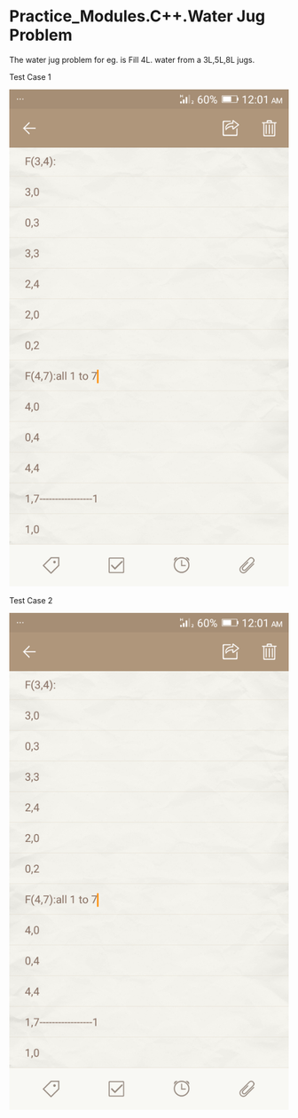 # Practice_Modules.C++.Water Jug Problem
The water jug problem for eg. is Fill 4L. water from a 3L,5L,8L jugs.

Test Case 1

![Test Case 1](https://github.com/Kashyap-Nirmal/Practice_Modules/blob/master/C%2B%2B/Water%20Jug%20Problem/Test%20case_1.png)

Test Case 2

![Test Case 2](https://github.com/Kashyap-Nirmal/Practice_Modules/blob/master/C%2B%2B/Water%20Jug%20Problem/Test%20case_1.png)
